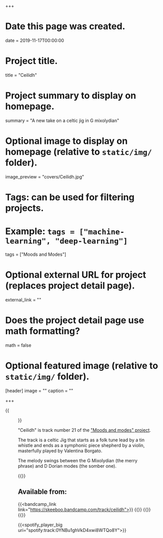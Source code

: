 +++
# Date this page was created.
date = 2019-11-17T00:00:00

# Project title.
title = "Ceilidh"

# Project summary to display on homepage.
summary = "A new take on a celtic jig in G mixolydian"

# Optional image to display on homepage (relative to `static/img/` folder).
image_preview = "covers/Ceilidh.jpg"

# Tags: can be used for filtering projects.
# Example: `tags = ["machine-learning", "deep-learning"]`
tags = ["Moods and Modes"]

# Optional external URL for project (replaces project detail page).
external_link = ""

# Does the project detail page use math formatting?
math = false

# Optional featured image (relative to `static/img/` folder).
[header]
image = ""
caption = ""

+++

{{<figure src="/img/covers/Ceilidh.jpg" width="320" link="https://distrokid.com/hyperfollow/skeeboo/ceilidh" target="_blank">}}

"Ceilidh" is track number 21 of the ["Moods and modes" project](/post/moods_and_modes). 

The track is a celtic Jig that starts as a folk tune lead by a tin whistle and ends as a symphonic piece shepherd by a violin, masterfully played by Valentina Borgato.   

The melody swings between the G Mixolydian (the merry phrase) and D Dorian modes (the somber one).

{{<bandcamp title="Ceilidh" track="1265876713" link="https://skeeboo.bandcamp.com/track/ceilidh">}}

## Available from:
{{<bandcamp_link link="https://skeeboo.bandcamp.com/track/ceilidh">}}
{{<spotify link="https://spoti.fi/37yTY0y">}}
{{<itunes link="https://music.apple.com/us/album/ceilidh-single/1491665630">}}
{{<globe link="https://song.link/VcKxPTPhPNtTp">}}

{{<spotify_player_big uri="spotify:track:0YNBu1ghVkD4xwi8WTQo8Y">}}